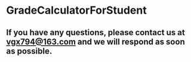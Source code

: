 # GradeCalculatorForStudent
## If you have any questions, please contact us at vgx794@163.com and we will respond as soon as possible.
